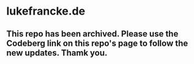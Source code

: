 # lukefrancke.de
## This repo has been archived. Please use the Codeberg link on this repo's page to follow the new updates. Thamk you.

